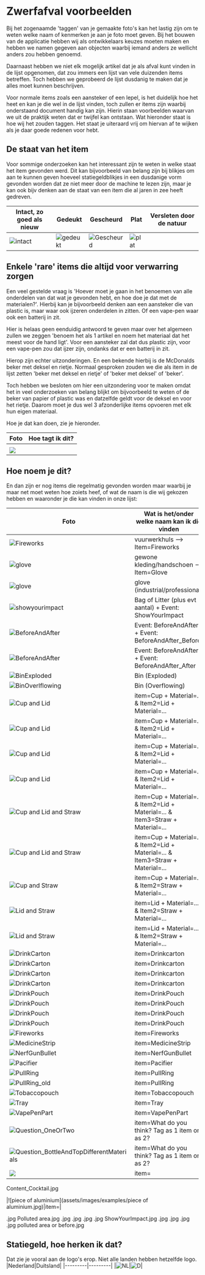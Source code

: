 # Zwerfafval voorbeelden

Bij het zogenaamde 'taggen' van je gemaakte foto's kan het lastig zijn om te weten welke naam of kenmerken je aan je foto moet geven. Bij het bouwen van de applicatie hebben wij als ontwikkelaars keuzes moeten maken en hebben we namen gegeven aan objecten waarbij iemand anders ze wellicht anders zou hebben genoemd.

Daarnaast hebben we niet elk mogelijk artikel dat je als afval kunt vinden in de lijst opgenomen, dat zou immers een lijst van vele duizenden items betreffen. Toch hebben we geprobeerd de lijst dusdanig te maken dat je alles moet kunnen beschrijven.

Voor normale items zoals een aansteker of een lepel, is het duidelijk hoe het heet en kan je die wel in de lijst vinden, toch zullen er items zijn waarbij onderstaand document handig kan zijn. Hierin staan voorbeelden waarvan we uit de praktijk weten dat er twijfel kan ontstaan. Wat hieronder staat is hoe wij het zouden taggen. Het staat je uiteraard vrij om hiervan af te wijken als je daar goede redenen voor hebt.

## De staat van het item
Voor sommige onderzoeken kan het interessant zijn te weten in welke staat het item gevonden werd. Dit kan bijvoorbeeld van belang zijn bij blikjes om aan te kunnen geven hoeveel statiegeldblikjes in een dusdanige vorm gevonden worden dat ze niet meer door de machine te lezen zijn, maar je kan ook bijv denken aan de staat van een item die al jaren in zee heeft gedreven.

|Intact, zo goed als nieuw|Gedeukt|Gescheurd|Plat|Versleten door de natuur|
|-------------------------|-------|---------|----|------------------------|
|![intact](assets/images/examples/State_intact.jpg)|![gedeukt](assets/images/examples/State_dented.jpg)|![Gescheurd](assets/images/examples/State_shredded.jpg)|![plat](assets/images/examples/State_flat.jpg)|

## Enkele 'rare' items die altijd voor verwarring zorgen
Een veel gestelde vraag is 'Hoever moet je gaan in het benoemen van alle onderdelen van dat wat je gevonden hebt, en hoe doe je dat met de materialen?'. Hierbij kan je bijvoorbeeld denken aan een aansteker die van plastic is, maar waar ook ijzeren onderdelen in zitten. Of een vape-pen waar ook een batterij in zit.

Hier is helaas geen eenduidig antwoord te geven maar over het algemeen zullen we zeggen 'benoem het als 1 artikel en noem het materiaal dat het meest voor de hand ligt'. Voor een aansteker zal dat dus plastic zijn, voor een vape-pen zou dat ijzer zijn, ondanks dat er een batterij in zit.

Hierop zijn echter uitzonderingen. En een bekende hierbij is de McDonalds beker met deksel en rietje.
Normaal gesproken zouden we die als item in de lijst zetten 'beker met deksel en rietje' of 'beker met deksel' of 'beker'.

Toch hebben we besloten om hier een uitzondering voor te maken omdat het in veel onderzoeken van belang blijkt om bijvoorbeeld te weten of de beker van papier of plastic was en datzelfde geldt voor de deksel en voor het rietje. Daarom moet je dus wel 3 afzonderlijke items opvoeren met elk hun eigen materiaal.

Hoe je dat kan doen, zie je hieronder.

|Foto                                         |Hoe tagt ik dit?                             |
|---------------------------------------------|---------------------------------------------|
|                                             ||
|![](assets/images/examples/huls-vuurwerk.jpg)||

## Hoe noem je dit?
En dan zijn er nog items die regelmatig gevonden worden maar waarbij je maar net moet weten hoe zoiets heef, of wat de naam is die wij gekozen hebben en waaronder je die kan vinden in onze lijst:

|Foto                                                   |Wat is het/onder welke naam kan ik die vinden|
|-------------------------------------------------------|---------------------------------------------|
|![Fireworks](assets/images/examples/huls-vuurwerk.jpg) |vuurwerkhuls --> Item=Fireworks|
|![glove](assets/images/examples/glove.jpg)             |gewone kleding/handschoen --> Item=Glove|
|![glove](assets/images/examples/glove_professional.jpg)|glove (industrial/professional)|
|![showyourimpact](assets/images/examples/BagOfLitter.jpg)|Bag of Litter (plus evt aantal) + Event: ShowYourImpact|
|![BeforeAndAfter](assets/images/examples/BeforeAndAfter_Before.jpg)|Event: BeforeAndAfter + Event: BeforeAndAfter_Before|
|![BeforeAndAfter](assets/images/examples/BeforeAndAfter_After.jpg)|Event: BeforeAndAfter + Event: BeforeAndAfter_After|
|![BinExploded](assets/images/examples/BinExploded1.jpg)|Bin (Exploded)|
|![BinOverlflowing](assets/images/examples/BinOverlflowing.jpg)|Bin (Overflowing)|
|![Cup and Lid](assets/images/examples/CupLid1.jpg)|item=Cup + Material=... & Item2=Lid + Material=...|
|![Cup and Lid](assets/images/examples/CupLid2.jpg)|item=Cup + Material=... & Item2=Lid + Material=...|
|![Cup and Lid](assets/images/examples/CupLid3.jpg)|item=Cup + Material=... & Item2=Lid + Material=...|
|![Cup and Lid](assets/images/examples/CupLid4.jpg)|item=Cup + Material=... & Item2=Lid + Material=...|
|![Cup and Lid and Straw](assets/images/examples/CupLidStraw1.jpg)|item=Cup + Material=... & Item2=Lid + Material=... & Item3=Straw + Material=...|
|![Cup and Lid and Straw](assets/images/examples/CupLidStraw2.jpg)|item=Cup + Material=... & Item2=Lid + Material=... & Item3=Straw + Material=...|
|![Cup and Straw](assets/images/examples/CupStraw.jpg)|item=Cup + Material=... & Item2=Straw + Material=...|
|![Lid and Straw](assets/images/examples/LidStraw1.jpg)|item=Lid + Material=... & Item2=Straw + Material=...|
|![Lid and Straw](assets/images/examples/LidStraw2.jpg)|item=Lid + Material=... & Item2=Straw + Material=...|
|![DrinkCarton](assets/images/examples/DrinkCarton1.jpg)|item=Drinkcarton|
|![DrinkCarton](assets/images/examples/DrinkCarton2.jpg)|item=Drinkcarton|
|![DrinkCarton](assets/images/examples/DrinkCarton3.jpg)|item=Drinkcarton|
|![DrinkCarton](assets/images/examples/DrinkCarton4.jpg)|item=Drinkcarton|
|![DrinkPouch](assets/images/examples/DrinkPouch1.jpg)|item=DrinkPouch|
|![DrinkPouch](assets/images/examples/DrinkPouch2.jpg)|item=DrinkPouch|
|![DrinkPouch](assets/images/examples/DrinkPouch3.jpg)|item=DrinkPouch|
|![DrinkPouch](assets/images/examples/DrinkPouch4.jpg)|item=DrinkPouch|
|![Fireworks](assets/images/examples/Fireworks.jpg)|item=Fireworks|
|![MedicineStrip](assets/images/examples/MedicineStrip.jpg)|item=MedicineStrip|
|![NerfGunBullet](assets/images/examples/NerfGunBullet.jpg)|item=NerfGunBullet|
|![Pacifier](assets/images/examples/Pacifier.jpg)|item=Pacifier|
|![PullRing](assets/images/examples/PullRing.jpg)|item=PullRing|
|![PullRing_old](assets/images/examples/PullRing_old.jpg)|item=PullRing|
|![Tobaccopouch](assets/images/examples/Tobaccopouch.jpg)|item=Tobaccopouch|
|![Tray](assets/images/examples/Tray.jpg)|item=Tray|
|![VapePenPart](assets/images/examples/VapePenPart.jpg)|item=VapePenPart|
|![Question_OneOrTwo](assets/images/examples/Question_OneOrTwo.jpg)|item=What do you think? Tag as 1 item or as 2?|
|![Question_BottleAndTopDifferentMaterials](assets/images/examples/Question_BottleAndTopDifferentMaterials.jpg)|item=What do you think? Tag as 1 item or as 2?|
|![](assets/images/examples/.jpg)|item=|

Content_Cocktail.jpg

|![piece of aluminium](assets/images/examples/piece of aluminium.jpg)|item=|

.jpg
Polluted area.jpg
.jpg
.jpg
.jpg
.jpg
ShowYourImpact.jpg
.jpg
.jpg
.jpg
.jpg
polluted area or before.jpg



## Statiegeld, hoe herken ik dat?
Dat zie je vooral aan de logo's erop. Niet alle landen hebben hetzelfde logo.
|Nederland|Duitsland|
|---------|---------|
|![NL](assets/images/examples/Deposit_Netherlands.jpg)|![D](assets/images/examples/Deposit_Germany.jpg)|

